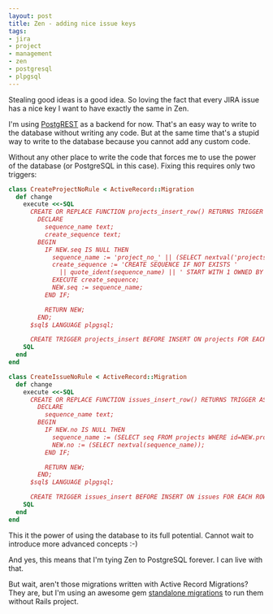 ```yaml
---
layout: post
title: Zen - adding nice issue keys
tags:
- jira
- project
- management
- zen
- postgresql
- plpgsql
---
```

Stealing good ideas is a good idea. So loving the fact that every JIRA issue has a nice key I want to have exactly the same in Zen.

I'm using [PostgREST](http://postgrest.com) as a backend for now. That's an easy way to write to the database without writing any code. But at the same time that's a stupid way to write to the database because you cannot add any custom code.

Without any other place to write the code that forces me to use the power of the database (or PostgreSQL in this case). Fixing this requires only two triggers:

```ruby
class CreateProjectNoRule < ActiveRecord::Migration
  def change
    execute <<-SQL
      CREATE OR REPLACE FUNCTION projects_insert_row() RETURNS TRIGGER AS $sql$
        DECLARE
          sequence_name text;
          create_sequence text;
        BEGIN
          IF NEW.seq IS NULL THEN
            sequence_name := 'project_no_' || (SELECT nextval('projects_no'));
            create_sequence := 'CREATE SEQUENCE IF NOT EXISTS '
              || quote_ident(sequence_name) || ' START WITH 1 OWNED BY projects.seq';
            EXECUTE create_sequence;
            NEW.seq := sequence_name;
          END IF;

          RETURN NEW;
        END;
      $sql$ LANGUAGE plpgsql;

      CREATE TRIGGER projects_insert BEFORE INSERT ON projects FOR EACH ROW EXECUTE PROCEDURE projects_insert_row();
    SQL
  end
end
```

```ruby
class CreateIssueNoRule < ActiveRecord::Migration
  def change
    execute <<-SQL
      CREATE OR REPLACE FUNCTION issues_insert_row() RETURNS TRIGGER AS $sql$
        DECLARE
          sequence_name text;
        BEGIN
          IF NEW.no IS NULL THEN
            sequence_name := (SELECT seq FROM projects WHERE id=NEW.project_id);
            NEW.no := (SELECT nextval(sequence_name));
          END IF;

          RETURN NEW;
        END;
      $sql$ LANGUAGE plpgsql;

      CREATE TRIGGER issues_insert BEFORE INSERT ON issues FOR EACH ROW EXECUTE PROCEDURE issues_insert_row();
    SQL
  end
end
```

This it the power of using the database to its full potential. Cannot wait to introduce more advanced concepts :-)

And yes, this means that I'm tying Zen to PostgreSQL forever. I can live with that.

But wait, aren't those migrations written with Active Record Migrations? They are, but I'm using an awesome gem [standalone migrations](https://github.com/thuss/standalone-migrations/) to run them without Rails project.


